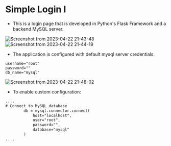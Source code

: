 # Simple Login I
- This is a login page that is developed in Python's Flask Framework and a backend MySQL server.

![Screenshot from 2023-04-22 21-43-48](https://user-images.githubusercontent.com/70995581/233795277-3c16f901-c52c-465d-9e45-ccc2ead5adbb.png)
![Screenshot from 2023-04-22 21-44-19](https://user-images.githubusercontent.com/70995581/233795279-9e98f115-d594-417d-8c10-e26c2487901c.png)

- The application is configured with default mysql server credentials.
```
username="root"
password=""
db_name="mysql"
```
![Screenshot from 2023-04-22 21-48-02](https://user-images.githubusercontent.com/70995581/233795669-2e6a843c-bc54-4e5f-b3ce-ceccca25ae0e.png)
- To enable custom configuration:
```html
....
# Connect to MySQL database
        db = mysql.connector.connect(
            host="localhost",
            user="root",
            password="",
            database="mysql"
        )
....
```

